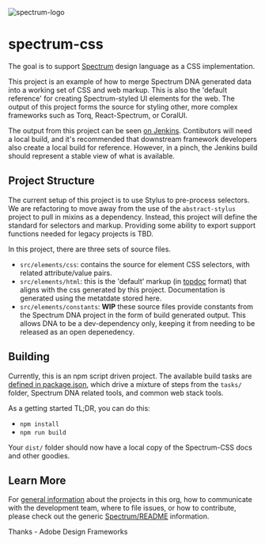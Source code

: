 ![spectrum-logo](https://git.corp.adobe.com/storage/user/655/files/a13fda74-9d4a-11e6-9aec-1b320823594a)
# spectrum-css
The goal is to support [Spectrum][spectrum-link] design language as a CSS implementation.  

This project is an example of how to merge Spectrum DNA generated data into a working set of CSS and web markup.  This is also the 'default reference' for creating Spectrum-styled UI elements for the web. The output of this project forms the source for styling other, more complex frameworks such as Torq, React-Spectrum, or CoralUI. 

The output from this project can be seen [on Jenkins](https://designcodestuff.ci.corp.adobe.com:12001/job/spectrum-css/lastSuccessfulBuild/artifact/dist/docs/index.html).  Contibutors will need a local build, and it's recommended that downstream framework developers also create a local build for reference.  However, in a pinch, the Jenkins build should represent a stable view of what is available.

## Project Structure
The current setup of this project is to use Stylus to pre-process selectors.  We are refactoring to move away from the use of the `abstract-stylus` project to pull in mixins as a dependency.  Instead, this project will define the standard for selectors and markup.  Providing some ability to export support functions needed for legacy projects is TBD.

In this project, there are three sets of source files.  
- `src/elements/css`: contains the source for element CSS selectors, with related attribute/value pairs.
- `src/elements/html`: this is the 'default' markup (in [topdoc](topdoc-link) format) that aligns with the css generated by this project.  Documentation is generated using the metatdate stored here.
- `src/elements/constants`: **WIP** these source files provide constants from the Spectrum DNA project in the form of build generated output.  This allows DNA to be a dev-dependency only, keeping it from needing to be released as an open depenedency.

## Building
Currently, this is an npm script driven project.  The available build tasks are [defined in package.json](https://git.corp.adobe.com/Spectrum/spectrum-css/blob/master/package.json#L5-L21), which drive a mixture of steps from the `tasks/` folder, Spectrum DNA related tools, and common web stack tools.  

As a getting started TL;DR, you can do this:
- `npm install`
- `npm run build`

Your `dist/` folder should now have a local copy of the Spectrum-CSS docs and other goodies.

## Learn More
For [general information](https://git.corp.adobe.com/Spectrum/README) about the projects in this org, how to communicate with the development team, where to file issues, or how to contribute, please check out the generic [Spectrum/README](https://git.corp.adobe.com/Spectrum/README) information.

Thanks - Adobe Design Frameworks

[spectrum-link]: http://spectrum.corp.adobe.com
[topdoc-link]: https://github.com/Topdoc/topdoc/wiki

